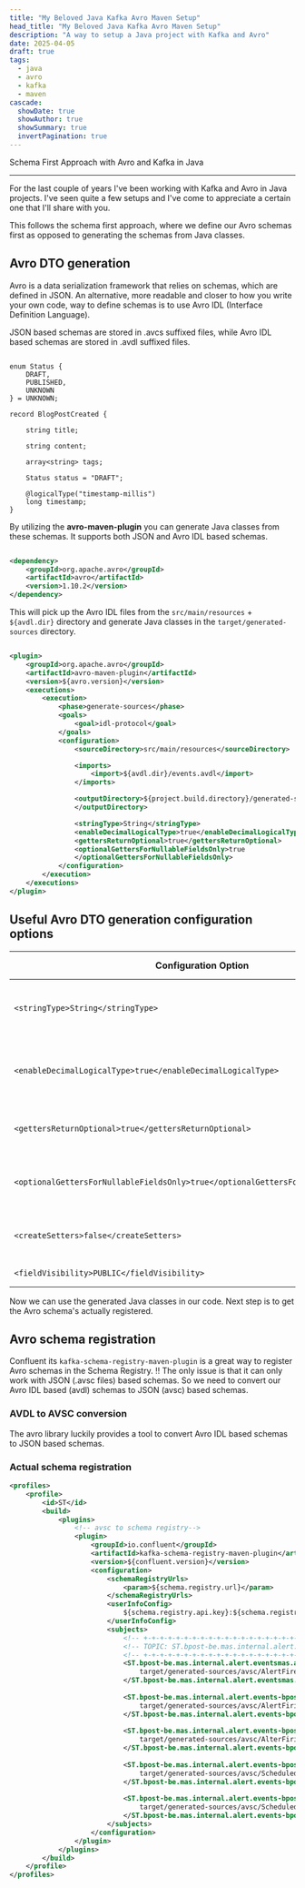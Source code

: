 ```yaml
---
title: "My Beloved Java Kafka Avro Maven Setup"
head_title: "My Beloved Java Kafka Avro Maven Setup"
description: "A way to setup a Java project with Kafka and Avro"
date: 2025-04-05
draft: true
tags:
  - java
  - avro
  - kafka
  - maven
cascade:
  showDate: true
  showAuthor: true
  showSummary: true
  invertPagination: true
---
```


Schema First Approach with Avro and Kafka in Java
<!--more-->
---

For the last couple of years I've been working with Kafka and Avro in Java projects.
I've seen quite a few setups and I've come to appreciate a certain one that I'll share
with you.

This follows the schema first approach, where we define our Avro schemas first as opposed
to generating the schemas from Java classes.

## Avro DTO generation

Avro is a data serialization framework that relies on schemas, which are defined in JSON.
An alternative, more readable and closer to how you write your own code,
way to define schemas is to use Avro IDL (Interface Definition Language).

JSON based schemas are stored in .avcs suffixed files, while Avro IDL based schemas are
stored in .avdl suffixed files.

```avroidl

enum Status {
	DRAFT,
	PUBLISHED,
	UNKNOWN
} = UNKNOWN;

record BlogPostCreated {

	string title;

	string content;

	array<string> tags;

	Status status = "DRAFT";

	@logicalType("timestamp-millis")
	long timestamp;
}
```

By utilizing the **avro-maven-plugin** you can generate Java classes from these schemas.
It supports both JSON and Avro IDL based schemas.

```xml

<dependency>
	<groupId>org.apache.avro</groupId>
	<artifactId>avro</artifactId>
	<version>1.10.2</version>
</dependency>
```

This will pick up the Avro IDL files from the `src/main/resources` + `${avdl.dir}`
directory and generate Java classes in the `target/generated-sources` directory.

```xml

<plugin>
	<groupId>org.apache.avro</groupId>
	<artifactId>avro-maven-plugin</artifactId>
	<version>${avro.version}</version>
	<executions>
		<execution>
			<phase>generate-sources</phase>
			<goals>
				<goal>idl-protocol</goal>
			</goals>
			<configuration>
				<sourceDirectory>src/main/resources</sourceDirectory>

				<imports>
					<import>${avdl.dir}/events.avdl</import>
				</imports>

				<outputDirectory>${project.build.directory}/generated-sources
				</outputDirectory>

				<stringType>String</stringType>
				<enableDecimalLogicalType>true</enableDecimalLogicalType>
				<gettersReturnOptional>true</gettersReturnOptional>
				<optionalGettersForNullableFieldsOnly>true
				</optionalGettersForNullableFieldsOnly>
			</configuration>
		</execution>
	</executions>
</plugin>
```

## Useful Avro DTO generation configuration options

| Configuration Option                                                                | Description                                                    | Default Value  |
|-------------------------------------------------------------------------------------|----------------------------------------------------------------|----------------|
| `<stringType>String</stringType>`                                                   | Use `String` instead of `CharSequence` for `string` fields.    | `CharSequence` |
| `<enableDecimalLogicalType>true</enableDecimalLogicalType>`                         | Use `BigDecimal` instead of `ByteBuffer` for `decimal` fields. | `ByteBuffer`   |
| `<gettersReturnOptional>true</gettersReturnOptional>`                               | Use `Optional` for nullable fields.                            | `false`        |
| `<optionalGettersForNullableFieldsOnly>true</optionalGettersForNullableFieldsOnly>` | Use `Optional` getters only for nullable fields.               | `false`        |
| `<createSetters>false</createSetters>`                                              | Used to generate Java classes with setters.                    | `true`         |
| `<fieldVisibility>PUBLIC</fieldVisibility>`                                         | Change field visibility                                        | `PRIVATE`      |

Now we can use the generated Java classes in our code.
Next step is to get the Avro schema's actually registered.

## Avro schema registration

Confluent its `kafka-schema-registry-maven-plugin` is a great way to register Avro schemas
in the Schema Registry.
‼️ The only issue is that it can only work with JSON (.avsc files) based schemas.
So we need to convert our Avro IDL based (avdl) schemas to JSON (avsc) based schemas.

### AVDL to AVSC conversion

The avro library luckily provides a tool to convert Avro IDL based schemas to JSON based
schemas.

### Actual schema registration

```xml
<profiles>
    <profile>
        <id>ST</id>
        <build>
            <plugins>
                <!-- avsc to schema registry-->
                <plugin>
                    <groupId>io.confluent</groupId>
                    <artifactId>kafka-schema-registry-maven-plugin</artifactId>
                    <version>${confluent.version}</version>
                    <configuration>
                        <schemaRegistryUrls>
                            <param>${schema.registry.url}</param>
                        </schemaRegistryUrls>
                        <userInfoConfig>
                            ${schema.registry.api.key}:${schema.registry.api.secret}
                        </userInfoConfig>
                        <subjects>
                            <!-- +-+-+-+-+-+-+-+-+-+-+-+-+-+-+-+-+-+-+-+-+-+-+-+-+-+-+-+-+-+-+-+-->
                            <!-- TOPIC: ST.bpost-be.mas.internal.alert.events	                -->
                            <!-- +-+-+-+-+-+-+-+-+-+-+-+-+-+-+-+-+-+-+-+-+-+-+-+-+-+-+-+-+-+-+-+-->
                            <ST.bpost-be.mas.internal.alert.eventsmas.alerter.AlertFired>
                                target/generated-sources/avsc/AlertFired.avsc
                            </ST.bpost-be.mas.internal.alert.eventsmas.alerter.AlertFired>
                            
                            <ST.bpost-be.mas.internal.alert.events-bpostbe.mas.alerter.AlertFiringScheduled>
                                target/generated-sources/avsc/AlertFiringScheduled.avsc
                            </ST.bpost-be.mas.internal.alert.events-bpostbe.mas.alerter.AlertFiringScheduled>
                            
                            <ST.bpost-be.mas.internal.alert.events-bpostbe.mas.alerter.AlterFiringCancelled>
                                target/generated-sources/avsc/AlterFiringCancelled.avsc
                            </ST.bpost-be.mas.internal.alert.events-bpostbe.mas.alerter.AlterFiringCancelled>
                            
                            <ST.bpost-be.mas.internal.alert.events-bpostbe.mas.alerter.ScheduledAlertExpectationMet>
                                target/generated-sources/avsc/ScheduledAlertExpectationMet.avsc
                            </ST.bpost-be.mas.internal.alert.events-bpostbe.mas.alerter.ScheduledAlertExpectationMet>
                            
                            <ST.bpost-be.mas.internal.alert.events-bpostbe.mas.alerter.ScheduledAlertExpectationMetLate>
                                target/generated-sources/avsc/ScheduledAlertExpectationMetLate.avsc
                            </ST.bpost-be.mas.internal.alert.events-bpostbe.mas.alerter.ScheduledAlertExpectationMetLate>
                        </subjects>
                    </configuration>
                </plugin>
            </plugins>
        </build>
    </profile>
</profiles>
```